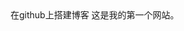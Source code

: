 <!DOCTYPE html>
<html lang="en">
<head>
  <meta charset="UTF-8">
  <titlt>在github上搭建博客</title>
</head>
<body>
  这是我的第一个网站。
</body>
</html>
